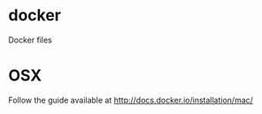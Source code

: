 docker
======

Docker files


OSX
======
Follow the guide available at http://docs.docker.io/installation/mac/